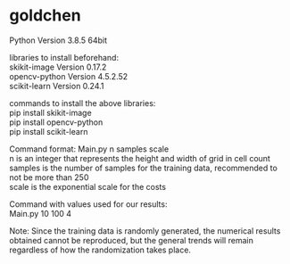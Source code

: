 # goldchen
Python Version 3.8.5 64bit 

libraries to install beforehand:\
skikit-image    Version 0.17.2\
opencv-python   Version 4.5.2.52\
scikit-learn    Version 0.24.1

commands to install the above libraries:\
pip install skikit-image\
pip install opencv-python\
pip install scikit-learn


Command format:  Main.py n samples scale\
n is an integer that represents the height and width of grid in cell count\
samples is the number of samples for the training data, recommended to not be more than 250\
scale is the exponential scale for the costs

Command with values used for our results:\
Main.py 10 100 4

Note: Since the training data is randomly generated, the numerical results obtained cannot be reproduced, but the general trends will remain\
regardless of how the randomization takes place.
